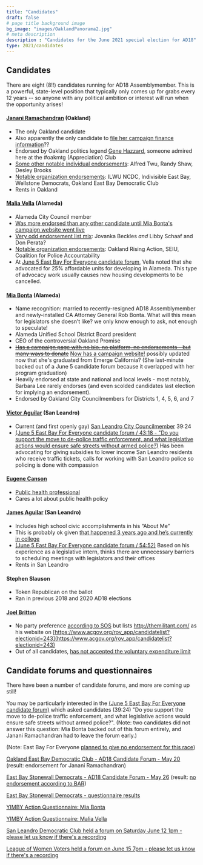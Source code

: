```yaml
---
title: "Candidates"
draft: false
# page title background image
bg_image: "images/OaklandPanorama2.jpg"
# meta description
description : "Candidates for the June 2021 special election for AD18"
type: 2021/candidates
---
```


## Candidates

There are eight (8!!) candidates running for AD18 Assemblymember. This is a powerful, state-level position that typically only comes up for grabs every 12 years -- so anyone with any political ambition or interest will run when the opportunity arises!

#### [Janani Ramachandran](https://jananiforca.com/) (Oakland)
- The only Oakland candidate
- Also apparently the only candidate to [file her campaign finance information](https://cal-access.sos.ca.gov/Campaign/Candidates/list.aspx?electNav=173)??
- Endorsed by Oakland politics legend [Gene Hazzard](http://www.cleanoakland.com/genes-blog), someone admired here at the #oakmtg (Appreciation) Club
- [Some other notable individual endorsements](https://jananiforca.com/endorsements/): Alfred Twu, Randy Shaw, Desley Brooks
- [Notable organization endorsements](https://jananiforca.com/endorsements/): ILWU NCDC, Indivisible East Bay, Wellstone Democrats, Oakland East Bay Democratic Club
- Rents in Oakland

#### [Malia Vella](https://maliavella.com/) (Alameda)
- Alameda City Council member
- [Was more endorsed than any other candidate until Mia Bonta's campaign website went live](https://maliavella.com/endorsements/)
- [Very odd endorsement list mix](https://maliavella.com/endorsements/): Jovanka Beckles _and_ Libby Schaaf and Don Perata? 
- [Notable organization endorsements](https://maliavella.com/endorsements/): Oakland Rising Action, SEIU, Coalition for Police Accountability
- At [June 5 East Bay For Everyone candidate forum](https://www.youtube.com/watch?v=DUNW19V35bQ), Vella noted that she advocated for 25% affordable units for developing in Alameda. This type of advocacy work usually causes new housing developments to be cancelled.

#### [Mia Bonta](http://www.miabonta.com/) (Alameda)
- Name recognition: married to recently-resigned AD18 Assemblymember and newly-installed CA Attorney General Rob Bonta. What will this mean for legislators she doesn’t like? we only know enough to ask, not enough to speculate!
- Alameda Unified School District Board president
- CEO of the controversial Oakland Promise
- [~~Has a campaign page with no bio, no platform, no endorsements - but many ways to donate~~](https://miabonta.com/) [Now has a campaign website!](https://miabonta.com/) possibly updated now that she's graduated from Emerge California? (She last-minute backed out of a June 5 candidate forum because it overlapped with her program graduation)
- Heavily endorsed at state and national and local levels - most notably, Barbara Lee rarely endorses (and even scolded candidates last election for implying an endorsement).
- Endorsed by Oakland City Councilmembers for Districts 1, 4, 5, 6, and 7

#### [Victor Aguilar](https://victorforca.com/) (San Leandro)
- Current (and first openly gay) [San Leandro City Councilmember](https://www.sanleandro.org/depts/council/dist3.asp)
39:24
- [(June 5 East Bay For Everyone candidate forum / 43:18 - "Do you support the move to de-police traffic enforcement, and what legislative actions would ensure safe streets without armed police?)](https://www.youtube.com/watch?v=DUNW19V35bQ) Has been advocating for giving subsidies to lower income San Leandro residents who receive traffic tickets, calls for working with San Leandro police so policing is done with compassion

#### [Eugene Canson](https://www.eugenecansonforca.com/meet-eugene)
- [Public health professional](https://www.linkedin.com/in/euacanson)
- Cares a lot about public health policy

#### [James Aguilar](https://www.jamesforcalifornia.com/) (San Leandro)
- Includes high school civic accomplishments in his “About Me”
- This is probably ok given [that happened 3 years ago and he’s currently in college](https://www.slusd.us/board-of-education/trustee-areas/area-6-james-aguilar/)
- [(June 5 East Bay For Everyone candidate forum / 54:52)](https://www.youtube.com/watch?v=DUNW19V35bQ) Based on his experience as a legislative intern, thinks there are unnecessary barriers to scheduling meetings with legislators and their offices
- Rents in San Leandro

#### Stephen Slauson
- Token Republican on the ballot
- Ran in previous 2018 and 2020 AD18 elections

#### [Joel Britton](http://themilitant.com/)
- No party preference [according to SOS](https://elections.cdn.sos.ca.gov/special-elections/2021-ad18/legislative-501-report.pdf) but lists http://themilitant.com/ as his website on [https://www.acgov.org/rov_app/candidatelist?electionid=243](https://www.acgov.org/rov_app/candidatelist?electionid=243)
- Out of all candidates, [has not accepted the voluntary expenditure limit](https://elections.cdn.sos.ca.gov/special-elections/2021-ad18/legislative-501-report.pdf)

## Candidate forums and questionnaires

There have been a number of candidate forums, and more are coming up still!

You may be particularly interested in the [(June 5 East Bay For Everyone candidate forum)](https://www.youtube.com/watch?v=DUNW19V35bQ) which asked candidates (39:24) "Do you support the move to de-police traffic enforcement, and what legislative actions would ensure safe streets without armed police?".  (Note: two candidates did not answer this question: Mia Bonta backed out of this forum entirely, and Janani Ramachandran had to leave the forum early.)

(Note: East Bay For Everyone [planned to give no endorsement for this race](https://eastbayforeveryone.org/2021/06/07/ad18-special-election-candidate-forum/))

[Oakland East Bay Democratic Club - AD18 Candidate Forum - May 20](https://www.youtube.com/watch?v=rPzmEwI0X_I) (result: endorsement for Janani Ramachandran)

[East Bay Stonewall Democrats - AD18 Candidate Forum - May 26](https://fb.watch/60Rdo9aT9b/) (result: [no endorsement according to BAR](https://www.ebar.com/news/latest_news/305583))

[East Bay Stonewall Democrats - questionnaire results](https://eastbaystonewalldemocrats.org/Elections)

[YIMBY Action Questionnaire: Mia Bonta](https://drive.google.com/file/d/1K2e7Zx7878iZdGIMaR4v_6_p8XfrvNaK/view)

[YIMBY Action Questionnaire: Malia Vella](https://drive.google.com/file/d/1B0plD_sBdkQOW8IHLMm415qRIsqLfpGC/)


[San Leandro Democratic Club held a forum on Saturday June 12 1pm - please let us know if there's a recording](https://www.eventbrite.com/e/ad18-candidate-social-justice-forum-tickets-157702441247?aff=erelexpmlt)

[League of Women Voters held a forum on June 15 7pm - please let us know if there's a recording](https://zoom.us/webinar/register/WN_LSVqjoRGS9eeKUFRUR28Ng)